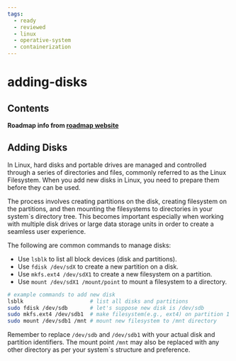```yaml
---
tags:
  - ready
  - reviewed
  - linux
  - operative-system
  - containerization
---
```


# adding-disks

## Contents

__Roadmap info from [roadmap website](https://roadmap.sh/linux/disks-filesystems/adding-disks)__

## Adding Disks

In Linux, hard disks and portable drives are managed and controlled through a series of directories and files, commonly referred to as the Linux Filesystem. When you add new disks in Linux, you need to prepare them before they can be used.

The process involves creating partitions on the disk, creating filesystem on the partitions, and then mounting the filesystems to directories in your system`s directory tree. This becomes important especially when working with multiple disk drives or large data storage units in order to create a seamless user experience.

The following are common commands to manage disks:

* Use `lsblk` to list all block devices (disk and partitions).
* Use `fdisk /dev/sdX` to create a new partition on a disk.
* Use `mkfs.ext4 /dev/sdX1` to create a new filesystem on a partition.
* Use `mount /dev/sdX1 /mount/point` to mount a filesystem to a directory.

```bash
# example commands to add new disk
lsblk                     # list all disks and partitions
sudo fdisk /dev/sdb       # let's suppose new disk is /dev/sdb
sudo mkfs.ext4 /dev/sdb1  # make filesystem(e.g., ext4) on partition 1
sudo mount /dev/sdb1 /mnt # mount new filesystem to /mnt directory

```

Remember to replace `/dev/sdb` and `/dev/sdb1` with your actual disk and partition identifiers. The mount point `/mnt` may also be replaced with any other directory as per your system`s structure and preference.
